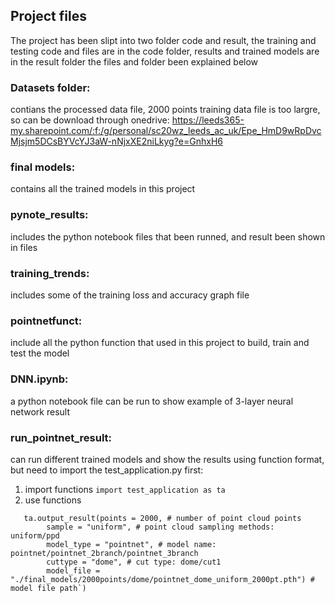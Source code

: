 ## Project files
The project has been slipt into two folder code and result, 
the training and testing code and files are in the code folder,
results and trained models are in the result folder
the files and folder been explained below

### Datasets folder: 
contians the processed data file, 2000 points training data file is too largre, so can be download through onedrive: https://leeds365-my.sharepoint.com/:f:/g/personal/sc20wz_leeds_ac_uk/Epe_HmD9wRpDvcMjsjm5DCsBYVcYJ3aW-nNjxXE2niLkyg?e=GnhxH6

### final models: 
contains all the trained models in this project

### pynote_results: 
includes the python notebook files that been runned, and result been shown in files

### training_trends: 
includes some of the training loss and accuracy graph file

### pointnetfunct: 
include all the python function that used in this project to build, train and test the model

### DNN.ipynb: 
a python notebook file can be run to show example of 3-layer neural network result

### run_pointnet_result: 
can run different trained models and show the results using function format, but need to import the test_application.py first: 

1. import functions ```import test_application as ta ```
2. use functions
```
   ta.output_result(points = 2000, # number of point cloud points
        sample = "uniform", # point cloud sampling methods: uniform/ppd
        model_type = "pointnet", # model name: pointnet/pointnet_2branch/pointnet_3branch
        cuttype = "dome", # cut type: dome/cut1
        model_file = "./final_models/2000points/dome/pointnet_dome_uniform_2000pt.pth") # model file path`)
   ```

